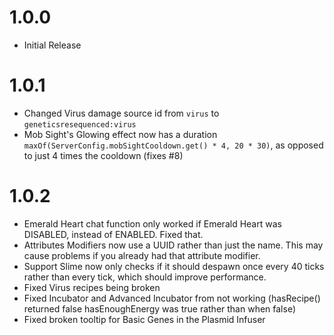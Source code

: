 # 1.0.0

- Initial Release

# 1.0.1

- Changed Virus damage source id from `virus` to `geneticsresequenced:virus`
- Mob Sight's Glowing effect now has a duration `maxOf(ServerConfig.mobSightCooldown.get() * 4, 20 * 30)`, as opposed to just 4 times the cooldown (fixes #8)

# 1.0.2

- Emerald Heart chat function only worked if Emerald Heart was DISABLED, instead of ENABLED. Fixed that.
- Attributes Modifiers now use a UUID rather than just the name. This may cause problems if you already had that attribute modifier.
- Support Slime now only checks if it should despawn once every 40 ticks rather than every tick, which should improve performance.
- Fixed Virus recipes being broken
- Fixed Incubator and Advanced Incubator from not working (hasRecipe() returned false hasEnoughEnergy was true rather than when false)
- Fixed broken tooltip for Basic Genes in the Plasmid Infuser